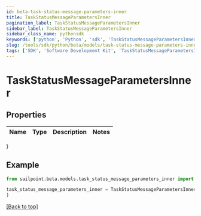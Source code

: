 ```yaml
---
id: beta-task-status-message-parameters-inner
title: TaskStatusMessageParametersInner
pagination_label: TaskStatusMessageParametersInner
sidebar_label: TaskStatusMessageParametersInner
sidebar_class_name: pythonsdk
keywords: ['python', 'Python', 'sdk', 'TaskStatusMessageParametersInner', 'BetaTaskStatusMessageParametersInner'] 
slug: /tools/sdk/python/beta/models/task-status-message-parameters-inner
tags: ['SDK', 'Software Development Kit', 'TaskStatusMessageParametersInner', 'BetaTaskStatusMessageParametersInner']
---
```


# TaskStatusMessageParametersInner


## Properties

Name | Type | Description | Notes
------------ | ------------- | ------------- | -------------
}

## Example

```python
from sailpoint.beta.models.task_status_message_parameters_inner import TaskStatusMessageParametersInner

task_status_message_parameters_inner = TaskStatusMessageParametersInner(
)

```
[[Back to top]](#) 

